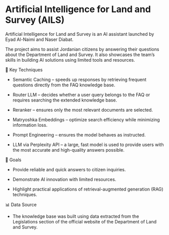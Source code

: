 # Artificial Intelligence for Land and Survey (AILS)

Artificial Intelligence for Land and Survey is an AI assistant launched by Eyad Al-Naimi and Naser Diabat.

The project aims to assist Jordanian citizens by answering their questions about the Department of Land and Survey. It also showcases the team’s skills in building AI solutions using limited tools and resources.

🔑 Key Techniques

- Semantic Caching – speeds up responses by retrieving frequent questions directly from the FAQ knowledge base.

- Router LLM – decides whether a user query belongs to the FAQ or requires searching the extended knowledge base.

- Reranker – ensures only the most relevant documents are selected.

- Matryoshka Embeddings – optimize search efficiency while minimizing information loss.

- Prompt Engineering – ensures the model behaves as instructed.

- LLM via Perplexity API – a large, fast model is used to provide users with the most accurate and high-quality answers possible.

🎯 Goals

- Provide reliable and quick answers to citizen inquiries.

- Demonstrate AI innovation with limited resources.

- Highlight practical applications of retrieval-augmented generation (RAG) techniques.

📊 Data Source

- The knowledge base was built using data extracted from the Legislations section of the official website of the Department of Land and Survey.
